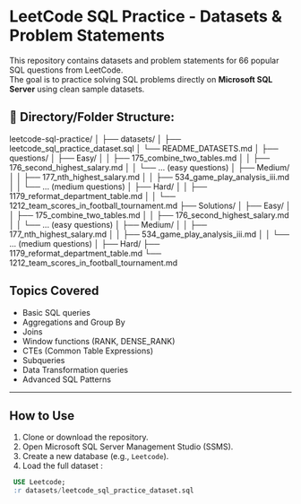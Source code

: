 #  LeetCode SQL Practice - Datasets & Problem Statements

This repository contains datasets and problem statements for 66 popular SQL questions from LeetCode.  
The goal is to practice solving SQL problems directly on **Microsoft SQL Server** using clean sample datasets.

## 📂 Directory/Folder Structure:

leetcode-sql-practice/
│
├── datasets/
│   ├── leetcode_sql_practice_dataset.sql
│   └── README_DATASETS.md
│
├── questions/
│   ├── Easy/
│   │    ├── 175_combine_two_tables.md
│   │    ├── 176_second_highest_salary.md
│   │    └── ... (easy questions)
│   ├── Medium/
│   │    ├── 177_nth_highest_salary.md
│   │    ├── 534_game_play_analysis_iii.md
│   │    └── ... (medium questions)
│   ├── Hard/
│   │    ├── 1179_reformat_department_table.md
│   │    └── 1212_team_scores_in_football_tournament.md
├── Solutions/
│   ├── Easy/
│   │    ├── 175_combine_two_tables.md
│   │    ├── 176_second_highest_salary.md
│   │    └── ... (easy questions)
│   ├── Medium/
│   │    ├── 177_nth_highest_salary.md
│   │    ├── 534_game_play_analysis_iii.md
│   │    └── ... (medium questions)
│   ├── Hard/
         ├── 1179_reformat_department_table.md
         └── 1212_team_scores_in_football_tournament.md



##  Topics Covered

- Basic SQL queries
- Aggregations and Group By
- Joins
- Window functions (RANK, DENSE_RANK)
- CTEs (Common Table Expressions)
- Subqueries
- Data Transformation queries
- Advanced SQL Patterns

---

##  How to Use

1. Clone or download the repository.
2. Open Microsoft SQL Server Management Studio (SSMS).
3. Create a new database (e.g., `Leetcode`).
4. Load the full dataset :
  ```sql
   USE Leetcode;
   :r datasets/leetcode_sql_practice_dataset.sql


